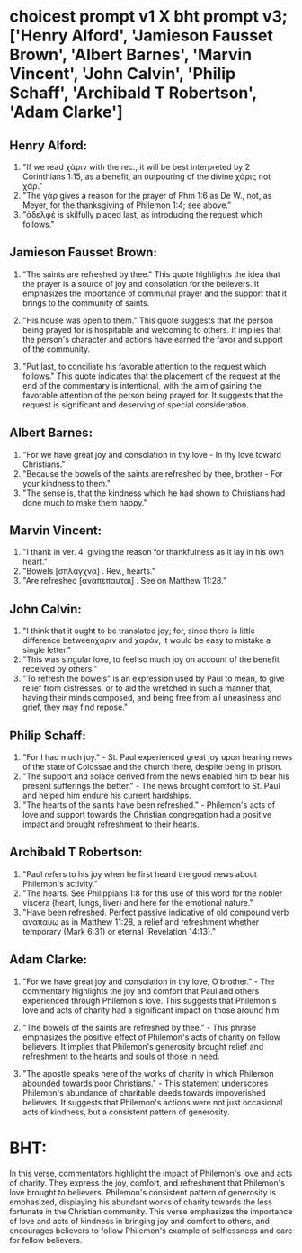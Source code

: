 # choicest prompt v1 X bht prompt v3; ['Henry Alford', 'Jamieson Fausset Brown', 'Albert Barnes', 'Marvin Vincent', 'John Calvin', 'Philip Schaff', 'Archibald T Robertson', 'Adam Clarke']

## Henry Alford:
1. "If we read χάριν with the rec., it will be best interpreted by 2 Corinthians 1:15, as a benefit, an outpouring of the divine χάρις not χάρ." 
2. "The γάρ gives a reason for the prayer of Phm 1:6 as De W., not, as Meyer, for the thanksgiving of Philemon 1:4; see above."
3. "ἀδελφέ is skilfully placed last, as introducing the request which follows."

## Jamieson Fausset Brown:
1. "The saints are refreshed by thee." This quote highlights the idea that the prayer is a source of joy and consolation for the believers. It emphasizes the importance of communal prayer and the support that it brings to the community of saints.

2. "His house was open to them." This quote suggests that the person being prayed for is hospitable and welcoming to others. It implies that the person's character and actions have earned the favor and support of the community.

3. "Put last, to conciliate his favorable attention to the request which follows." This quote indicates that the placement of the request at the end of the commentary is intentional, with the aim of gaining the favorable attention of the person being prayed for. It suggests that the request is significant and deserving of special consideration.

## Albert Barnes:
1. "For we have great joy and consolation in thy love - In thy love toward Christians."
2. "Because the bowels of the saints are refreshed by thee, brother - For your kindness to them."
3. "The sense is, that the kindness which he had shown to Christians had done much to make them happy."

## Marvin Vincent:
1. "I thank in ver. 4, giving the reason for thankfulness as it lay in his own heart."
2. "Bowels [σπλαγχνα] . Rev., hearts."
3. "Are refreshed [αναπεπαυται] . See on Matthew 11:28."

## John Calvin:
1. "I think that it ought to be translated joy; for, since there is little difference betweenχάριν and χαράν, it would be easy to mistake a single letter."
2. "This was singular love, to feel so much joy on account of the benefit received by others."
3. "To refresh the bowels" is an expression used by Paul to mean, to give relief from distresses, or to aid the wretched in such a manner that, having their minds composed, and being free from all uneasiness and grief, they may find repose."

## Philip Schaff:
1. "For I had much joy." - St. Paul experienced great joy upon hearing news of the state of Colossae and the church there, despite being in prison.
2. "The support and solace derived from the news enabled him to bear his present sufferings the better." - The news brought comfort to St. Paul and helped him endure his current hardships.
3. "The hearts of the saints have been refreshed." - Philemon's acts of love and support towards the Christian congregation had a positive impact and brought refreshment to their hearts.

## Archibald T Robertson:
1. "Paul refers to his joy when he first heard the good news about Philemon's activity."
2. "The hearts. See Philippians 1:8 for this use of this word for the nobler viscera (heart, lungs, liver) and here for the emotional nature."
3. "Have been refreshed. Perfect passive indicative of old compound verb αναπαυω as in Matthew 11:28, a relief and refreshment whether temporary (Mark 6:31) or eternal (Revelation 14:13)."

## Adam Clarke:
1. "For we have great joy and consolation in thy love, O brother." - The commentary highlights the joy and comfort that Paul and others experienced through Philemon's love. This suggests that Philemon's love and acts of charity had a significant impact on those around him.

2. "The bowels of the saints are refreshed by thee." - This phrase emphasizes the positive effect of Philemon's acts of charity on fellow believers. It implies that Philemon's generosity brought relief and refreshment to the hearts and souls of those in need.

3. "The apostle speaks here of the works of charity in which Philemon abounded towards poor Christians." - This statement underscores Philemon's abundance of charitable deeds towards impoverished believers. It suggests that Philemon's actions were not just occasional acts of kindness, but a consistent pattern of generosity.


# BHT:
In this verse, commentators highlight the impact of Philemon's love and acts of charity. They express the joy, comfort, and refreshment that Philemon's love brought to believers. Philemon's consistent pattern of generosity is emphasized, displaying his abundant works of charity towards the less fortunate in the Christian community. This verse emphasizes the importance of love and acts of kindness in bringing joy and comfort to others, and encourages believers to follow Philemon's example of selflessness and care for fellow believers.